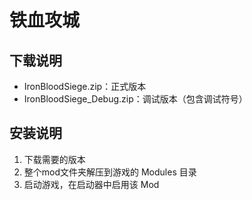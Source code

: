 # 铁血攻城 

## 下载说明
- IronBloodSiege.zip：正式版本
- IronBloodSiege_Debug.zip：调试版本（包含调试符号）

## 安装说明
1. 下载需要的版本
2. 整个mod文件夹解压到游戏的 Modules 目录
3. 启动游戏，在启动器中启用该 Mod 